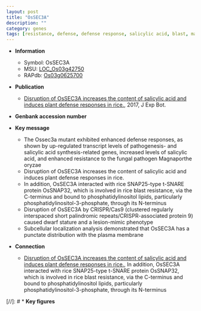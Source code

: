 ```yaml
---
layout: post
title: "OsSEC3A"
description: ""
category: genes
tags: [resistance, defense, defense response, salicylic acid, blast, magnaporthe oryzae, dwarf, plasma membrane, blast resistance, pathogen]
---
```


* **Information**  
    + Symbol: OsSEC3A  
    + MSU: [LOC_Os03g42750](http://rice.plantbiology.msu.edu/cgi-bin/ORF_infopage.cgi?orf=LOC_Os03g42750)  
    + RAPdb: [Os03g0625700](http://rapdb.dna.affrc.go.jp/viewer/gbrowse_details/irgsp1?name=Os03g0625700)  

* **Publication**  
    + [Disruption of OsSEC3A increases the content of salicylic acid and induces plant defense responses in rice.](http://www.ncbi.nlm.nih.gov/pubmed?term=Disruption+of+OsSEC3A+increases+the+content+of+salicylic+acid+and+induces+plant+defense+responses+in+rice.%5BTitle%5D), 2017, J Exp Bot.

* **Genbank accession number**  

* **Key message**  
    + The Ossec3a mutant exhibited enhanced defense responses, as shown by up-regulated transcript levels of pathogenesis- and salicylic acid synthesis-related genes, increased levels of salicylic acid, and enhanced resistance to the fungal pathogen Magnaporthe oryzae
    + Disruption of OsSEC3A increases the content of salicylic acid and induces plant defense responses in rice.
    + In addition, OsSEC3A interacted with rice SNAP25-type t-SNARE protein OsSNAP32, which is involved in rice blast resistance, via the C-terminus and bound to phosphatidylinositol lipids, particularly phosphatidylinositol-3-phosphate, through its N-terminus
    + Disruption of OsSEC3A by CRISPR/Cas9 (clustered regularly interspaced short palindromic repeats/CRISPR-associated protein 9) caused dwarf stature and a lesion-mimic phenotype
    + Subcellular localization analysis demonstrated that OsSEC3A has a punctate distribution with the plasma membrane

* **Connection**  
    + [Disruption of OsSEC3A increases the content of salicylic acid and induces plant defense responses in rice.](http://www.ncbi.nlm.nih.gov/pubmed?term=Disruption+of+OsSEC3A+increases+the+content+of+salicylic+acid+and+induces+plant+defense+responses+in+rice.%5BTitle%5D),  In addition, OsSEC3A interacted with rice SNAP25-type t-SNARE protein OsSNAP32, which is involved in rice blast resistance, via the C-terminus and bound to phosphatidylinositol lipids, particularly phosphatidylinositol-3-phosphate, through its N-terminus

[//]: # * **Key figures**  


